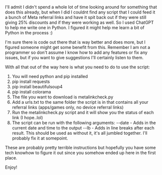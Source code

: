 I'll admit I didn't spend a whole lot of time looking around for something that does this already, but when I did I couldnt find any script that I could feed it a bunch of Meta referral links and have it spit back out if they were still giving 25% discounts and if they were working as well. So I used ChatGPT to help me write one in Python. I figured it might help me learn a bit of Python in the process :)

I'm sure there is code out there that is way better and does more, but I figured someone might get some benefit from this. Remember I am not a programmer so don't assume I know how to add any features or fix any issues, but if you want to give suggestions I'll certainly listen to them.

With all that out of the way here is what you need to do to use the script:

1. You will need python and pip installed
2. pip install requests
3. pip install beautifulsoup4
4. pip install colorama
5. The file you want to download is metalinkcheck.py
6. Add a urls.txt to the same folder the script is in that contains all your referral links (apps/games only, no device referral links)
7. Run the metalinkcheck.py script and it will show you the status of each link (I hope..lol)
8. The script can be run with the following arguments:
   --date - Adds in the current date and time to the output
   --lb - Adds in line breaks after each result. This should be used as without it, it's all jumbled together. I'll probably fix it at somepoint.

These are probably pretty terrible instructions but hopefully you have some tech knowhow to figure it out since you somehow ended up here in the first place.

Enjoy!
